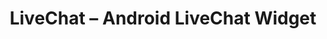 ---
title: LiveChat – Android LiveChat Widget

menuTitle: Android <u>Widget</u>

themeColor: green

includes:
  - introduction
  - sample-application
  
---